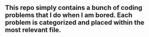 
<h2>This repo simply contains a bunch of coding problems that I do when I am bored. Each problem is categorized and placed within the most relevant file.<h2>
